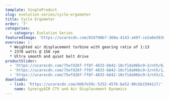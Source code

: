 ```yaml
---
template: SingleProduct
slug: evolution-series/cycle-ergometer
title: Cycle Ergometer
order: '7'
categories:
  - category: Evolution Series
featuredImage: 'https://ucarecdn.com/03d790b7-360a-4143-a497-ce2a0e583044/'
overview: |-
  * Weighted air displacement turbine with gearing ratio of 1:13
  * 2370 watts @ 150 rpm
  * Ultra smooth and quiet belt drive
productSlider:
  - 'https://ucarecdn.com/75efd26f-ff8f-4833-b842-10cf1da96bc9~3/nth/0/'
  - 'https://ucarecdn.com/75efd26f-ff8f-4833-b842-10cf1da96bc9~3/nth/1/'
  - 'https://ucarecdn.com/75efd26f-ff8f-4833-b842-10cf1da96bc9~3/nth/2/'
downloads:
  - link: 'https://ucarecdn.com/0dbfe59c-5252-457b-be52-90cbb159411f/'
    name: SynergyAIR CTV and Air Displacement Dynamics
---
```


